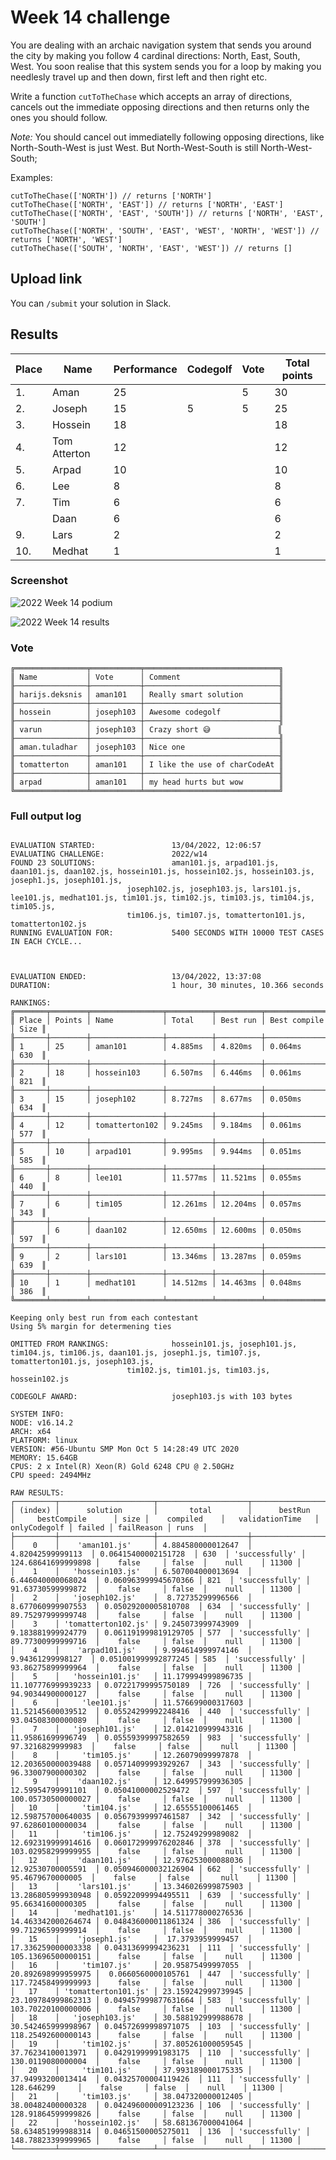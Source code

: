 # Week 14 challenge

You are dealing with an archaic navigation system that sends you around the city by making you follow 4 cardinal directions: North, East, South, West.
You soon realise that this system sends you for a loop by making you needlesly travel up and then down, first left and then right etc.

Write a function `cutToTheChase` which accepts an array of directions, cancels out the immediate opposing directions and then returns only the ones you should follow.

*Note:* You should cancel out immediatelly following opposing directions, like North-South-West is just West. But North-West-South is still North-West-South;


Examples:
```
cutToTheChase(['NORTH']) // returns ['NORTH']
cutToTheChase(['NORTH', 'EAST']) // returns ['NORTH', 'EAST']
cutToTheChase(['NORTH', 'EAST', 'SOUTH']) // returns ['NORTH', 'EAST', 'SOUTH']
cutToTheChase(['NORTH', 'SOUTH', 'EAST', 'WEST', 'NORTH', 'WEST']) // returns ['NORTH', 'WEST']
cutToTheChase(['SOUTH', 'NORTH', 'EAST', 'WEST']) // returns []
```


## Upload link

You can `/submit` your solution in Slack.

## Results

| Place | Name         | Performance | Codegolf | Vote  | Total points |
|-------|--------------|-------------|----------|-------|--------------|
| 1.    | Aman         | 25          |          | 5     | 30           |
| 2.    | Joseph       | 15          | 5        | 5     | 25           |
| 3.    | Hossein      | 18          |          |       | 18           |
| 4.    | Tom Atterton | 12          |          |       | 12           |
| 5.    | Arpad        | 10          |          |       | 10           |
| 6.    | Lee          | 8           |          |       | 8            |
| 7.    | Tim          | 6           |          |       | 6            |
|       | Daan         | 6           |          |       | 6            |
| 9.    | Lars         | 2           |          |       | 2            |
| 10.   | Medhat       | 1           |          |       | 1            |


### Screenshot

![2022 Week 14 podium](./podium.png)

![2022 Week 14 results](./results.png)

### Vote

```
╔════════════════╤═══════════╤══════════════════════════════╗
║ Name           │ Vote      │ Comment                      ║
╟────────────────┼───────────┼──────────────────────────────╢
║ harijs.deksnis │ aman101   │ Really smart solution        ║
╟────────────────┼───────────┼──────────────────────────────╢
║ hossein        │ joseph103 │ Awesome codegolf             ║
╟────────────────┼───────────┼──────────────────────────────╢
║ varun          │ joseph103 │ Crazy short 😅               ║
╟────────────────┼───────────┼──────────────────────────────╢
║ aman.tuladhar  │ joseph103 │ Nice one                     ║
╟────────────────┼───────────┼──────────────────────────────╢
║ tomatterton    │ aman101   │ I like the use of charCodeAt ║
╟────────────────┼───────────┼──────────────────────────────╢
║ arpad          │ aman101   │ my head hurts but wow        ║
╚════════════════╧═══════════╧══════════════════════════════╝
```


### Full output log
```

EVALUATION STARTED:                 13/04/2022, 12:06:57
EVALUATING CHALLENGE:               2022/w14
FOUND 23 SOLUTIONS:                 aman101.js, arpad101.js, daan101.js, daan102.js, hossein101.js, hossein102.js, hossein103.js, joseph1.js, joseph101.js,
                          joseph102.js, joseph103.js, lars101.js, lee101.js, medhat101.js, tim101.js, tim102.js, tim103.js, tim104.js, tim105.js,
                          tim106.js, tim107.js, tomatterton101.js, tomatterton102.js
RUNNING EVALUATION FOR:             5400 SECONDS WITH 10000 TEST CASES IN EACH CYCLE...



EVALUATION ENDED:                   13/04/2022, 13:37:08
DURATION:                           1 hour, 30 minutes, 10.366 seconds

RANKINGS:
╔═══════╤════════╤════════════════╤══════════╤══════════╤══════════════╤══════╗
║ Place │ Points │ Name           │ Total    │ Best run │ Best compile │ Size ║
╟───────┼────────┼────────────────┼──────────┼──────────┼──────────────┼──────╢
║ 1     │ 25     │ aman101        │ 4.885ms  │ 4.820ms  │ 0.064ms      │ 630  ║
╟───────┼────────┼────────────────┼──────────┼──────────┼──────────────┼──────╢
║ 2     │ 18     │ hossein103     │ 6.507ms  │ 6.446ms  │ 0.061ms      │ 821  ║
╟───────┼────────┼────────────────┼──────────┼──────────┼──────────────┼──────╢
║ 3     │ 15     │ joseph102      │ 8.727ms  │ 8.677ms  │ 0.050ms      │ 634  ║
╟───────┼────────┼────────────────┼──────────┼──────────┼──────────────┼──────╢
║ 4     │ 12     │ tomatterton102 │ 9.245ms  │ 9.184ms  │ 0.061ms      │ 577  ║
╟───────┼────────┼────────────────┼──────────┼──────────┼──────────────┼──────╢
║ 5     │ 10     │ arpad101       │ 9.995ms  │ 9.944ms  │ 0.051ms      │ 585  ║
╟───────┼────────┼────────────────┼──────────┼──────────┼──────────────┼──────╢
║ 6     │ 8      │ lee101         │ 11.577ms │ 11.521ms │ 0.055ms      │ 440  ║
╟───────┼────────┼────────────────┼──────────┼──────────┼──────────────┼──────╢
║ 7     │ 6      │ tim105         │ 12.261ms │ 12.204ms │ 0.057ms      │ 343  ║
╟───────┼────────┼────────────────┼──────────┼──────────┼──────────────┼──────╢
║       │ 6      │ daan102        │ 12.650ms │ 12.600ms │ 0.050ms      │ 597  ║
╟───────┼────────┼────────────────┼──────────┼──────────┼──────────────┼──────╢
║ 9     │ 2      │ lars101        │ 13.346ms │ 13.287ms │ 0.059ms      │ 639  ║
╟───────┼────────┼────────────────┼──────────┼──────────┼──────────────┼──────╢
║ 10    │ 1      │ medhat101      │ 14.512ms │ 14.463ms │ 0.048ms      │ 386  ║
╚═══════╧════════╧════════════════╧══════════╧══════════╧══════════════╧══════╝

Keeping only best run from each contestant
Using 5% margin for determening ties

OMITTED FROM RANKINGS:              hossein101.js, joseph101.js, tim104.js, tim106.js, daan101.js, joseph1.js, tim107.js, tomatterton101.js, joseph103.js,
                          tim102.js, tim101.js, tim103.js, hossein102.js

CODEGOLF AWARD:                     joseph103.js with 103 bytes

SYSTEM INFO:
NODE: v16.14.2
ARCH: x64
PLATFORM: linux
VERSION: #56-Ubuntu SMP Mon Oct 5 14:28:49 UTC 2020
MEMORY: 15.64GB
CPUS: 2 x Intel(R) Xeon(R) Gold 6248 CPU @ 2.50GHz
CPU speed: 2494MHz

RAW RESULTS:
┌─────────┬─────────────────────┬────────────────────┬────────────────────┬──────────────────────┬──────┬────────────────┬────────────────────┬──────────────┬────────┬────────────┬───────┐
│ (index) │      solution       │       total        │      bestRun       │     bestCompile      │ size │    compiled    │   validationTime   │ onlyCodegolf │ failed │ failReason │ runs  │
├─────────┼─────────────────────┼────────────────────┼────────────────────┼──────────────────────┼──────┼────────────────┼────────────────────┼──────────────┼────────┼────────────┼───────┤
│    0    │    'aman101.js'     │ 4.884580000012647  │  4.82042599999113  │ 0.06415400002151728  │ 630  │ 'successfully' │ 124.68641699999898 │    false     │ false  │    null    │ 11300 │
│    1    │   'hossein103.js'   │ 6.507004000013694  │ 6.446040000068024  │ 0.060963999945670366 │ 821  │ 'successfully' │ 91.63730599999872  │    false     │ false  │    null    │ 11300 │
│    2    │   'joseph102.js'    │  8.72735299996566  │ 8.677060999907553  │ 0.05029200005810708  │ 634  │ 'successfully' │ 89.75297999999748  │    false     │ false  │    null    │ 11300 │
│    3    │ 'tomatterton102.js' │ 9.245073999743909  │ 9.183881999924779  │ 0.061191999819129705 │ 577  │ 'successfully' │ 89.77300999999716  │    false     │ false  │    null    │ 11300 │
│    4    │    'arpad101.js'    │ 9.994614999974146  │  9.94361299998127  │ 0.051001999992877245 │ 585  │ 'successfully' │ 93.86275899999964  │    false     │ false  │    null    │ 11300 │
│    5    │   'hossein101.js'   │ 11.179994999896735 │ 11.107776999939233 │ 0.07221799995750189  │ 726  │ 'successfully' │ 94.90344900000127  │    false     │ false  │    null    │ 11300 │
│    6    │     'lee101.js'     │ 11.576699000317603 │ 11.52145600039512  │ 0.05524299992248416  │ 440  │ 'successfully' │ 93.04508300000089  │    false     │ false  │    null    │ 11300 │
│    7    │   'joseph101.js'    │ 12.014210999943316 │ 11.95861699996749  │ 0.05559399997582659  │ 983  │ 'successfully' │  97.3216829999983  │    false     │ false  │    null    │ 11300 │
│    8    │     'tim105.js'     │ 12.26079099997878  │ 12.203650000039488 │ 0.05714099993929267  │ 343  │ 'successfully' │ 96.33007900000302  │    false     │ false  │    null    │ 11300 │
│    9    │    'daan102.js'     │ 12.649957999936305 │ 12.59954799991101  │ 0.05041000002529472  │ 597  │ 'successfully' │ 100.05730500000027 │    false     │ false  │    null    │ 11300 │
│   10    │     'tim104.js'     │ 12.65555100061465  │ 12.598757000640035 │ 0.05679399997461587  │ 342  │ 'successfully' │ 97.62860100000034  │    false     │ false  │    null    │ 11300 │
│   11    │     'tim106.js'     │ 12.75249299989082  │ 12.692319999914616 │ 0.060172999976202846 │ 378  │ 'successfully' │ 103.02958299999955 │    false     │ false  │    null    │ 11300 │
│   12    │    'daan101.js'     │ 12.976253000088036 │ 12.92530700005591  │ 0.050946000032126904 │ 662  │ 'successfully' │  95.4679670000005  │    false     │ false  │    null    │ 11300 │
│   13    │    'lars101.js'     │ 13.346026999875903 │ 13.286805999930948 │ 0.05922099994495511  │ 639  │ 'successfully' │ 95.66341600000305  │    false     │ false  │    null    │ 11300 │
│   14    │   'medhat101.js'    │ 14.511778000276536 │ 14.463342000264674 │ 0.048436000011861324 │ 386  │ 'successfully' │ 99.71296599999914  │    false     │ false  │    null    │ 11300 │
│   15    │    'joseph1.js'     │  17.3793959999457  │ 17.336259000003338 │ 0.04313699994236231  │ 111  │ 'successfully' │ 105.13696500000151 │    false     │ false  │    null    │ 11300 │
│   16    │     'tim107.js'     │ 20.95875499997055  │ 20.892698999959975 │  0.0660560000105761  │ 447  │ 'successfully' │ 117.72458499999993 │    false     │ false  │    null    │ 11300 │
│   17    │ 'tomatterton101.js' │ 23.159242999739945 │ 23.109784999862313 │ 0.049457999877631664 │ 583  │ 'successfully' │ 103.70220100000006 │    false     │ false  │    null    │ 11300 │
│   18    │   'joseph103.js'    │ 30.588192999988678 │ 30.542465999998967 │ 0.04572699998971075  │ 103  │ 'successfully' │ 118.25492600000143 │    false     │ false  │    null    │ 11300 │
│   19    │     'tim102.js'     │ 37.805261000059545 │ 37.76234100013971  │ 0.04291999991983175  │ 110  │ 'successfully' │ 130.0119080000004  │    false     │ false  │    null    │ 11300 │
│   20    │     'tim101.js'     │ 37.993189000175335 │ 37.94993200013414  │ 0.04325700004119426  │ 111  │ 'successfully' │     128.646299     │    false     │ false  │    null    │ 11300 │
│   21    │     'tim103.js'     │ 38.047320000012405 │ 38.00482400000328  │ 0.042496000009123236 │ 106  │ 'successfully' │ 128.91864599999826 │    false     │ false  │    null    │ 11300 │
│   22    │   'hossein102.js'   │ 58.681367000041064 │ 58.634851999988314 │ 0.04651500005275011  │ 136  │ 'successfully' │ 148.78823399999965 │    false     │ false  │    null    │ 11300 │
└─────────┴─────────────────────┴────────────────────┴────────────────────┴──────────────────────┴──────┴────────────────┴────────────────────┴──────────────┴────────┴────────────┴───────┘
```
  